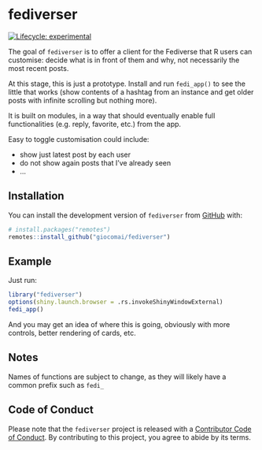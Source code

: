 
<!-- README.md is generated from README.Rmd. Please edit that file -->

# fediverser

<!-- badges: start -->

[![Lifecycle:
experimental](https://img.shields.io/badge/lifecycle-experimental-orange.svg)](https://lifecycle.r-lib.org/articles/stages.html#experimental)
<!-- badges: end -->

The goal of `fediverser` is to offer a client for the Fediverse that R
users can customise: decide what is in front of them and why, not
necessarily the most recent posts.

At this stage, this is just a prototype. Install and run `fedi_app()` to
see the little that works (show contents of a hashtag from an instance
and get older posts with infinite scrolling but nothing more).

It is built on modules, in a way that should eventually enable full
functionalities (e.g. reply, favorite, etc.) from the app.

Easy to toggle customisation could include:

- show just latest post by each user
- do not show again posts that I’ve already seen
- …

## Installation

You can install the development version of `fediverser` from
[GitHub](https://github.com/) with:

``` r
# install.packages("remotes")
remotes::install_github("giocomai/fediverser")
```

## Example

Just run:

``` r
library("fediverser")
options(shiny.launch.browser = .rs.invokeShinyWindowExternal) 
fedi_app()
```

And you may get an idea of where this is going, obviously with more
controls, better rendering of cards, etc.

## Notes

Names of functions are subject to change, as they will likely have a
common prefix such as `fedi_`

## Code of Conduct

Please note that the `fediverser` project is released with a
[Contributor Code of
Conduct](https://contributor-covenant.org/version/2/1/CODE_OF_CONDUCT.html).
By contributing to this project, you agree to abide by its terms.
